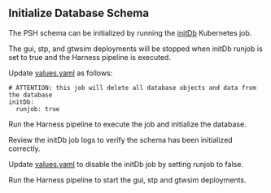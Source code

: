 ## Initialize Database Schema

The PSH schema can be initialized by running the [initDb](../templates/job-initdb.yml) Kubernetes job.

The gui, stp, and gtwsim deployments will be stopped when initDb runjob is set to true and the Harness pipeline is executed.

Update [values.yaml](../values.yaml) as follows:

```
# ATTENTION: this job will delete all database objects and data from the database
initDb:
  runjob: true
```

Run the Harness pipeline to execute the job and initialize the database.

Review the initDb job logs to verify the schema has been initialized correctly.

Update [values.yaml](../values.yaml) to disable the initDb job by setting runjob to false.

Run the Harness pipeline to start the gui, stp and gtwsim deployments.
